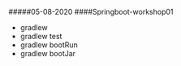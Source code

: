 #####05-08-2020
####Springboot-workshop01
* gradlew
* gradlew test
* gradlew bootRun
* gradlew bootJar
